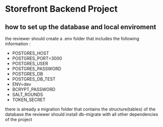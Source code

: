 # Storefront Backend Project

## how to set up the database and local enviroment

the reviewer should create a .env folder that includes the following information : 
- POSTGRES_HOST
- POSTGRES_PORT=3000
- POSTGRES_USER
- POSTGRES_PASSWORD
- POSTGRES_DB
- POSTGRES_DB_TEST
- ENV=dev
- BCRYPT_PASSWORD
- SALT_ROUNDS
- TOKEN_SECRET

there is already a migration folder that contains the structure(tables) of the database
the reviewer should install db-migrate with all other dependencies of the project
